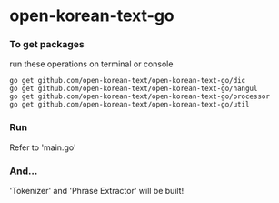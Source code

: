 # open-korean-text-go

### To get packages
run these operations on terminal or console

```
go get github.com/open-korean-text/open-korean-text-go/dic
go get github.com/open-korean-text/open-korean-text-go/hangul
go get github.com/open-korean-text/open-korean-text-go/processor
go get github.com/open-korean-text/open-korean-text-go/util
```

### Run
Refer to 'main.go'


### And...
'Tokenizer' and 'Phrase Extractor' will be built!
